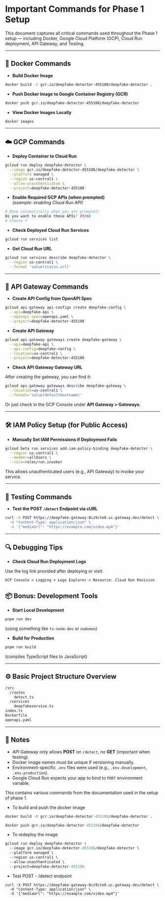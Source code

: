 # Important Commands for Phase 1 Setup

This document captures all critical commands used throughout the Phase 1 setup — including Docker, Google Cloud Platform (GCP), Cloud Run deployment, API Gateway, and Testing.

---

## 🐳 Docker Commands

- **Build Docker Image**

```bash
docker build -t gcr.io/deepfake-detector-455108/deepfake-detector .
```

- **Push Docker Image to Google Container Registry (GCR)**

```bash
docker push gcr.io/deepfake-detector-455108/deepfake-detector
```

- **View Docker Images Locally**

```bash
docker images
```

---

## ☁️ GCP Commands

- **Deploy Container to Cloud Run**

```bash
gcloud run deploy deepfake-detector \
  --image gcr.io/deepfake-detector-455108/deepfake-detector \
  --platform managed \
  --region us-central1 \
  --allow-unauthenticated \
  --project=deepfake-detector-455108
```

- **Enable Required GCP APIs (when prompted)**  
  _(example: enabling Cloud Run API)_

```bash
# Done automatically when you are prompted:
Do you want to enable these APIs? (Y/n)
# Choose Y
```

- **Check Deployed Cloud Run Services**

```bash
gcloud run services list
```

- **Get Cloud Run URL**

```bash
gcloud run services describe deepfake-detector \
  --region us-central1 \
  --format 'value(status.url)'
```

---

## 🚀 API Gateway Commands

- **Create API Config from OpenAPI Spec**

```bash
gcloud api-gateway api-configs create deepfake-config \
  --api=deepfake-api \
  --openapi-spec=openapi.yaml \
  --project=deepfake-detector-455108
```

- **Create API Gateway**

```bash
gcloud api-gateway gateways create deepfake-gateway \
  --api=deepfake-api \
  --api-config=deepfake-config \
  --location=us-central1 \
  --project=deepfake-detector-455108
```

- **Check API Gateway Gateway URL**

After creating the gateway, you can find it:

```bash
gcloud api-gateway gateways describe deepfake-gateway \
  --location=us-central1 \
  --format='value(defaultHostname)'
```

Or just check in the GCP Console under **API Gateway > Gateways**.

---

## 🛠️ IAM Policy Setup (for Public Access)

- **Manually Set IAM Permissions if Deployment Fails**

```bash
gcloud beta run services add-iam-policy-binding deepfake-detector \
  --region us-central1 \
  --member=allUsers \
  --role=roles/run.invoker
```

This allows unauthenticated users (e.g., API Gateway) to invoke your service.

---

## 📡️ Testing Commands

- **Test the POST `/detect` Endpoint via cURL**

```bash
curl -X POST https://deepfake-gateway-8cz9cte8.uc.gateway.dev/detect \
  -H "Content-Type: application/json" \
  -d '{"mediaUrl": "https://example.com/video.mp4"}'
```

---

## 🔍 Debugging Tips

- **Check Cloud Run Deployment Logs**

Use the log link provided after deploying or visit:

```plain
GCP Console > Logging > Logs Explorer > Resource: Cloud Run Revision
```

## 📦 Bonus: Development Tools

- **Start Local Development**

```bash
pnpm run dev
```

(using something like `ts-node-dev` or `nodemon`)

- **Build for Production**

```bash
pnpm run build
```

(compiles TypeScript files to JavaScript)

---

## ⚙️ Basic Project Structure Overview

```bash
/src
  /routes
    detect.ts
  /services
    deepfakeservice.ts
index.ts
Dockerfile
openapi.yaml
```

---

## 📜 Notes

- API Gateway only allows **POST** on `/detect`, no **GET** (important when testing).
- Docker image names must be unique if versioning manually.
- Environment-specific `.env` files were used (e.g., `.env.development`, `.env.production`).
- Google Cloud Run expects your app to bind to `PORT` environment variable.

This contains various commands from the documentation used in the setup of phase 1.

- To build and push the docker image

```pl
docker build -t gcr.io/deepfake-detector-455108/deepfake-detector .

docker push gcr.io/deepfake-detector-455108/deepfake-detector
```

- To redeploy the image

```pl
gcloud run deploy deepfake-detector \
  --image gcr.io/deepfake-detector-455108/deepfake-detector \
  --platform managed \
  --region us-central1 \
  --allow-unauthenticated \
  --project=deepfake-detector-455108

```

- Test POST - /detect endpoint

```curl
curl -X POST https://deepfake-gateway-8cz9cte8.uc.gateway.dev/detect \
  -H "Content-Type: application/json" \
  -d '{"mediaUrl": "https://example.com/video.mp4"}'

```
